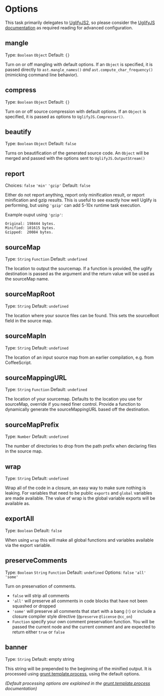 # Options

This task primarily delegates to [UglifyJS2][], so please consider the [UglifyJS documentation][] as required reading for advanced configuration.

[UglifyJS2]: https://github.com/mishoo/UglifyJS2
[UglifyJS documentation]: http://lisperator.net/uglifyjs/

## mangle
Type: `Boolean` `Object`
Default: `{}`

Turn on or off mangling with default options. If an `Object` is specified, it is passed directly to `ast.mangle_names()` *and* `ast.compute_char_frequency()` (mimicking command line behavior).

## compress
Type: `Boolean` `Object`
Default: `{}`

Turn on or off source compression with default options. If an `Object` is specified, it is passed as options to `UglifyJS.Compressor()`.

## beautify
Type: `Boolean` `Object`
Default: `false`

Turns on beautification of the generated source code. An `Object` will be merged and passed with the options sent to `UglifyJS.OutputStream()`

## report
Choices: `false` `'min'` `'gzip'`
Default: `false`

Either do not report anything, report only minification result, or report minification and gzip results. This is useful to see exactly how well Uglify is performing, but using `'gzip'` can add 5-10x runtime task execution.

Example ouput using `'gzip'`:

```
Original: 198444 bytes.
Minified: 101615 bytes.
Gzipped:  20084 bytes.
```

## sourceMap
Type: `String`  `Function`
Default: `undefined`

The location to output the sourcemap. If a function is provided, the uglify destination is passed as the argument
and the return value will be used as the sourceMap name.

## sourceMapRoot
Type: `String`
Default: `undefined`

The location where your source files can be found. This sets the sourceRoot field in the source map.

## sourceMapIn
Type: `String`
Default: `undefined`

The location of an input source map from an earlier compilation, e.g. from CoffeeScript.

## sourceMappingURL
Type: `String`  `Function`
Default: `undefined`

The location of your sourcemap. Defaults to the location you use for sourceMap, override if you need finer control. Provide
a function to dynamically generate the sourceMappingURL based off the destination.

## sourceMapPrefix
Type: `Number`
Default: `undefined`

The number of directories to drop from the path prefix when declaring files in the source map.

## wrap
Type: `String`
Default: `undefined`

Wrap all of the code in a closure, an easy way to make sure nothing is leaking.
For variables that need to be public `exports` and `global` variables are made available.
The value of wrap is the global variable exports will be available as.

## exportAll
Type: `Boolean`
Default: `false`

When using `wrap` this will make all global functions and variables available via the export variable.

## preserveComments
Type: `Boolean` `String` `Function`
Default: `undefined`
Options: `false` `'all'` `'some'`

Turn on preservation of comments.

- `false` will strip all comments
- `'all'` will preserve all comments in code blocks that have not been squashed or dropped
- `'some'` will preserve all comments that start with a bang (`!`) or include a closure compiler style directive (`@preserve` `@license` `@cc_on`)
- `Function` specify your own comment preservation function. You will be passed the current node and the current comment and are expected to return either `true` or `false`

## banner
Type: `String`
Default: empty string

This string will be prepended to the beginning of the minified output. It is processed using [grunt.template.process][], using the default options.

_(Default processing options are explained in the [grunt.template.process][] documentation)_

[grunt.template.process]: https://github.com/gruntjs/grunt/wiki/grunt.template#wiki-grunt-template-process

